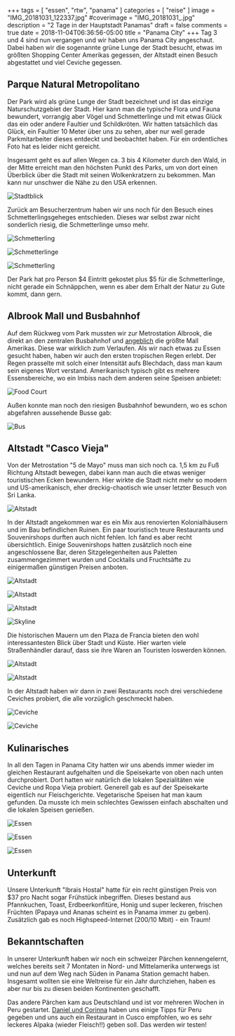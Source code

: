 +++
tags = [
    "essen",
    "rtw",
    "panama"
    ]
categories = [
    "reise"
]
image = "IMG_20181031_122337.jpg"
#coverimage = "IMG_20181031_.jpg"
description = "2 Tage in der Hauptstadt Panamas"
draft = false
comments = true
date = 2018-11-04T06:36:56-05:00
title = "Panama City"
+++
Tag 3 und 4 sind nun vergangen und wir haben uns Panama City angeschaut. Dabei haben wir die sogenannte grüne Lunge der Stadt besucht, etwas im größten Shopping Center Amerikas gegessen, der Altstadt einen Besuch abgestattet und viel Ceviche gegessen.

## Parque Natural Metropolitano

Der Park wird als grüne Lunge der Stadt bezeichnet und ist das einzige Naturschutzgebiet der Stadt. Hier kann man die typische Flora und Fauna bewundert, vorrangig aber Vögel und Schmetterlinge und mit etwas Glück das ein oder andere Faultier und Schildkröten. Wir hatten tatsächlich das Glück, ein Faultier 10 Meter über uns zu sehen, aber nur weil gerade Parkmitarbeiter dieses entdeckt und beobachtet haben. Für ein ordentliches Foto hat es leider nicht gereicht.

Insgesamt geht es auf allen Wegen ca. 3 bis 4 Kilometer durch den Wald, in der Mitte erreicht man den höchsten Punkt des Parks, um von dort einen Überblick über die Stadt mit seinen Wolkenkratzern zu bekommen. Man kann nur unschwer die Nähe zu den USA erkennen.

![Stadtblick](/img/IMG_20181031_122337.jpg "Panorama über die Stadt")

Zurück am Besucherzentrum haben wir uns noch für den Besuch eines Schmetterlingsgeheges entschieden. Dieses war selbst zwar nicht sonderlich riesig, die Schmetterlinge umso mehr.

![Schmetterling](/img/IMG_20181031_140534.jpg "Schmetterling 1")

![Schmetterlinge](/img/IMG_20181031_140909_1.jpg "viele große Schmetterlinge")

![Schmetterling](/img/IMG_20181031_141645.jpg "kontaktfreudiger Schmetterling")

Der Park hat pro Person $4 Eintritt gekostet plus $5 für die Schmetterlinge, nicht gerade ein Schnäppchen, wenn es aber dem Erhalt der Natur zu Gute kommt, dann gern.

## Albrook Mall und Busbahnhof

Auf dem Rückweg vom Park mussten wir zur Metrostation Albrook, die direkt an den zentralen Busbahnhof und [angeblich](https://en.wikipedia.org/wiki/Albrook_Mall) die größte Mall Amerikas. Diese war wirklich zum Verlaufen. Als wir nach etwas zu Essen gesucht haben, haben wir auch den ersten tropischen Regen erlebt. Der Regen prasselte mit solch einer Intensität aufs Blechdach, dass man kaum sein eigenes Wort verstand. Amerikanisch typisch gibt es mehrere Essensbereiche, wo ein Imbiss nach dem anderen seine Speisen anbietet:

![Food Court](/img/IMG_20181031_163301.jpg "ein Food Court in der Albrook Mall")

Außen konnte man noch den riesigen Busbahnhof bewundern, wo es schon abgefahren aussehende Busse gab:

![Bus](/img/IMG_20181031_170338.jpg "Kurz- und Langstreckenbusse in Panama")

## Altstadt "Casco Vieja"

Von der Metrostation "5 de Mayo" muss man sich noch ca. 1,5 km zu Fuß Richtung Altstadt bewegen, dabei kann man auch die etwas weniger touristischen Ecken bewundern. Hier wirkte die Stadt nicht mehr so modern und US-amerikanisch, eher dreckig-chaotisch wie unser letzter Besuch von Sri Lanka.

![Altstadt](/img/IMG_20181101_124426-PANO.jpg "Panama ist bunt")

In der Altstadt angekommen war es ein Mix aus renovierten Kolonialhäusern und im Bau befindlichen Ruinen. Ein paar touristisch teure Restaurants und Souvenirshops durften auch nicht fehlen. Ich fand es aber recht übersichtlich. Einige Souvenirshops hatten zusätzlich noch eine angeschlossene Bar, deren Sitzgelegenheiten aus Paletten zusammengezimmert wurden und Cocktails und Fruchtsäfte zu einigermaßen günstigen Preisen anboten.

![Altstadt](/img/IMG_20181101_130921.jpg "Blick in die Altstadt")

![Altstadt](/img/IMG_20181101_131408.jpg "Blick in die Altstadt")

![Altstadt](/img/IMG_20181101_165845.jpg "Blick in die Altstadt")

![Skyline](/img/IMG_20181101_181643.jpg "Nächtlicher Blick uf die Skyline")

Die historischen Mauern um den Plaza de Francia bieten den wohl interessantesten Blick über Stadt und Küste. Hier warten viele Straßenhändler darauf, dass sie ihre Waren an Touristen loswerden können. 

![Altstadt](/img/IMG_20181101_150624.jpg "Platz auf den alten Festungsmuern")

![Altstadt](/img/IMG_20181101_150631.jpg "Die alten Festungsmauern")

In der Altstadt haben wir dann in zwei Restaurants noch drei verschiedene Ceviches probiert, die alle vorzüglich geschmeckt haben.

![Ceviche](/img/IMG_20181101_160501_1.jpg "Ceviche 1")

![Ceviche](/img/IMG_20181101_171540.jpg "Ceviche 2 und 3")

## Kulinarisches

In all den Tagen in Panama City hatten wir uns abends immer wieder im gleichen Restaurant aufgehalten und die Speisekarte von oben nach unten durchprobiert. Dort hatten wir natürlich die lokalen Spezialitäten wie Ceviche und Ropa Vieja probiert. Generell gab es auf der Speisekarte eigentlich nur Fleischgerichte. Vegetarische Speisen hat man kaum gefunden. Da musste ich mein schlechtes Gewissen einfach abschalten und die lokalen Speisen genießen.

![Essen](/img/IMG_20181031_154439.jpg "Grillspieße")

![Essen](/img/IMG_20181031_213856.jpg "Muscheln in Knoblauch")

![Essen](/img/IMG_20181031_214936.jpg "Fleisch mit Gemüse und Reis")

## Unterkunft

Unsere Unterkunft "Ibrais Hostal" hatte für ein recht günstigen Preis von $37 pro Nacht sogar Frühstück inbegriffen. Dieses bestand aus Pfannkuchen, Toast, Erdbeerkonfitüre, Honig und super leckeren, frischen Früchten (Papaya und Ananas scheint es in Panama immer zu geben). Zusätzlich gab es noch Highspeed-Internet (200/10 Mbit) - ein Traum!

## Bekanntschaften

In unserer Unterkunft haben wir noch ein schweizer Pärchen kennengelernt, welches bereits seit 7 Montaten in Nord- und Mittelamerika unterwegs ist und nun auf dem Weg nach Süden in Panama Station gemacht haben. Insgesamt wollten sie eine Weltreise für ein Jahr durchziehen, haben es aber nur bis zu diesen beiden Kontinenten geschafft.

Das andere Pärchen kam aus Deutschland und ist vor mehreren Wochen in Peru gestartet. [Daniel und Corinna](https://blog.einmalumdiewelt.reisen) haben uns einige Tipps für Peru gegeben und uns auch ein Restaurant in Cusco empfohlen, wo es sehr leckeres Alpaka (wieder Fleisch!!) geben soll. Das werden wir testen!

